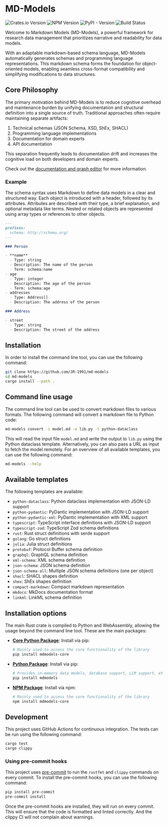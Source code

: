 # MD-Models

![Crates.io Version](https://img.shields.io/crates/v/mdmodels) ![NPM Version](https://img.shields.io/npm/v/mdmodels-core)
![PyPI - Version](https://img.shields.io/pypi/v/mdmodels-core)
 ![Build Status](https://github.com/JR-1991/sdrdm.rs/actions/workflows/test.yml/badge.svg) 

Welcome to Markdown Models (MD-Models), a powerful framework for research data management that prioritizes narrative and readability for data models.

With an adaptable markdown-based schema language, MD-Models automatically generates schemas and programming language representations. This markdown schema forms the foundation for object-oriented models, enabling seamless cross-format compatibility and simplifying modifications to data structures.

## Core Philosophy

The primary motivation behind MD-Models is to reduce cognitive overhead and maintenance burden by unifying documentation and structural definition into a single source of truth. Traditional approaches often require maintaining separate artifacts:

1. Technical schemas (JSON Schema, XSD, ShEx, SHACL)
2. Programming language implementations
3. Documentation for domain experts
4. API documentation

This separation frequently leads to documentation drift and increases the cognitive load on both developers and domain experts.

Check out the [documentation and graph editor](https://mdmodels.vercel.app/?about) for more information.

### Example

The schema syntax uses Markdown to define data models in a clear and structured way. Each object is introduced with a header, followed by its attributes. Attributes are described with their type, a brief explanation, and optional metadata like terms. Nested or related objects are represented using array types or references to other objects.

```markdown
---
prefixes:
  schema: http://schema.org/
---

### Person

- **name**
  - Type: string
  - Description: The name of the person
  - Term: schema:name
- age
  - Type: integer
  - Description: The age of the person
  - Term: schema:age
- addresses
  - Type: Address[]
  - Description: The address of the person

### Address

- street
  - Type: string
  - Description: The street of the address
```

## Installation

In order to install the command line tool, you can use the following command:

```bash
git clone https://github.com/JR-1991/md-models
cd md-models
cargo install --path .
```

## Command line usage

The command line tool can be used to convert markdown files to various formats. The following command will convert a markdown file to Python code:

```bash
md-models convert -i model.md -o lib.py -t python-dataclass
```

This will read the input file `model.md` and write the output to `lib.py` using the Python dataclass template. Alternatively, you can also pass a URL as input to fetch the model remotely. For an overview of all available templates, you can use the following command:

```bash
md-models --help
```

## Available templates

The following templates are available:

- `python-dataclass`: Python dataclass implementation with JSON-LD support
- `python-pydantic`: PyDantic implementation with JSON-LD support
- `python-pydantic-xml`: PyDantic implementation with XML support
- `typescript`: TypeScript interface definitions with JSON-LD support
- `typescript-zod`: TypeScript Zod schema definitions
- `rust`: Rust struct definitions with serde support
- `golang`: Go struct definitions
- `julia`: Julia struct definitions
- `protobuf`: Protocol Buffer schema definition
- `graphql`: GraphQL schema definition
- `xml-schema`: XML schema definition
- `json-schema`: JSON schema definition
- `json-schema-all`: Multiple JSON schema definitions (one per object)
- `shacl`: SHACL shapes definition
- `shex`: ShEx shapes definition
- `compact-markdown`: Compact markdown representation
- `mkdocs`: MkDocs documentation format
- `linkml`: LinkML schema definition

## Installation options

The main Rust crate is compiled to Python and WebAssembly, allowing the usage beyond the command line tool. These are the main packages:

- **[Core Python Package](https://pypi.org/project/mdmodels-core/)**: Install via pip:
  ```bash
  # Mainly used to access the core functionality of the library
  pip install mdmodels-core
  ```

- **[Python Package](https://github.com/FAIRChemistry/py-mdmodels/tree/master)**: Install via pip:
  ```bash
  # Provides in-memory data models, database support, LLM support, etc.
  pip install mdmodels
  ```

- **[NPM Package](https://www.npmjs.com/package/mdmodels-core)**: Install via npm:
  ```bash
  # Mainly used to access the core functionality of the library
  npm install mdmodels-core
  ```

## Development

This project uses GitHub Actions for continuous integration. The tests can be run using the following command:

```bash
cargo test
cargo clippy
```

### Using pre-commit hooks

This project uses [pre-commit](https://pre-commit.com/) to run the `rustfmt` and `clippy` commands on every commit. To install the pre-commit hooks, you can use the following command:

```bash
pip install pre-commit
pre-commit install
```

Once the pre-commit hooks are installed, they will run on every commit. This will ensure that the code is formatted and linted correctly. And the clippy CI will not complain about warnings.
